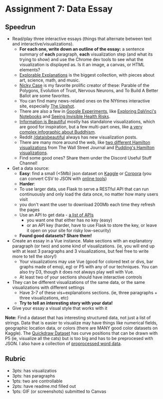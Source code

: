 # Assignment 7: Data Essay


## Speedrun

* Read/play three interactive essays (things that alternate between text and interactive/visualizations).
	* **For each one, write down an outline of the essay:** a sentence summary of **each** paragraph, **each** visualization step (and what its trying to show) and use the Chrome dev tools to see what the visualization is displayed as.  Is it an image, a canvas, or HTML elements?
	- [Explorable Explanations](https://explorabl.es/) is the biggest collection, with pieces about art, science, math, and music.
	- [Nicky Case](https://explorabl.es/) is my favorite prolific creator of these: Parable of the Polygons, Evolution of Trust, Nervous Neurons, and To Build A Better Ballot are some favorites.
	- You can find many news-related ones on the NYtimes interactive site, especially [The Upshot](https://www.nytimes.com/section/upshot).
	- There are also a few in [Google Experiments](https://experiments.withgoogle.com/), like [Exploring DaVinci's Notebooks](https://artsandculture.google.com/experiment/TAEPZtXK2s139g) and [Seeing Invisible Health Risks](https://artsandculture.google.com/experiment/seeing-the-invisible/_QG_qDtzdqTsww).
	- [Information is Beautiful](https://informationisbeautiful.net/) mostly has standalone visualizations, which are good for inspiration, but a few multi-part ones, like [a very complex infographic about Buddhism](https://informationisbeautiful.net/visualizations/buddhism-explained-key-beliefs-samsara-nirvana-dependent-origination-enlightenment-jhanas/).
	- Reddit [/dataisbeautiful](https://www.reddit.com/r/dataisbeautiful/) always has new visualization posts.
	- There are many more around the web, like [two different Hamilton visualizations](https://graphics.wsj.com/hamilton/) from The Wall Street Journal and [Pudding's Hamilton visualizations](https://pudding.cool/2017/03/hamilton/).
	- Find some good ones? Share them under the Discord Useful Stuff Channel!
* Get a data source:
	* **Easy**: find a small (<5Mb) json dataset on [Kaggle](https://www.kaggle.com/) or [Corpora](https://github.com/dariusk/corpora) (you can convert CSV to JSON with [online tools](https://csvjson.com/csv2json))
	* **Harder**: 
	* To use larger data, use Flask to serve a RESTful API that can run continuously and only load the data once, no matter how many users visit
	* you don't want the user to download 200Mb each time they refresh the pages 
	* Use an API to get data - [a list of APIs](https://github.com/public-apis/public-apis)
		*  	you want one that either has no key (easy) 
		*   or an API key (harder, have to use Flask to store the key, or leave it open on your site for risky low-security)
	*   **Found good datasets? Share them!**
*   Create an essay in a Vue instance.  Make sections with an explanatory paragraph (or two) and some kind of visualizations. (ie, you will end up with at least 3 paragraphs and 3 visualizations, but feel free to write more to tell the story!)
	*   Your visualizations may use Vue (good for colored text or divs, bar graphs made of emoji, eg) or P5 with any of our techniques.  You can also try D3, though it does not always play well with Vue.
	*   At least two of your sections should have interactive controls
  * They can be different visualizations of the same data, or the same visualizations with different settings
	*   Have 3-7 of these vis+explanations sections.  (ie, three paragraphs + three visualizations, etc)
	*   **Try to tell an interesting story with your data!**
*   Give your essay a visual style that works with it
 
**Note:** Find a dataset that has interesting structured data, not just a list of strings.  Data that is easier to visualize may have things like numerical fields, geographic location data, or colors (there are MANY good color datasets on Kaggle). The [Quickdraw Dataset](https://quickdraw.withgoogle.com/data) has curve positions that can be drawn with P5 (ie, visualize all the cats) but is too big and has to be preprocesed with JSON. I also have a collection of [proprocessed word data](https://github.com/galaxykate/KatesComboWords).

## Rubric

*  3pts: has visualizatios
*  3pts: has paragraphs
*  1pts: two are controllable
*  2pts: have readme.md filled out
*  1pts: GIF (or screenshots) submitted to Canvas


